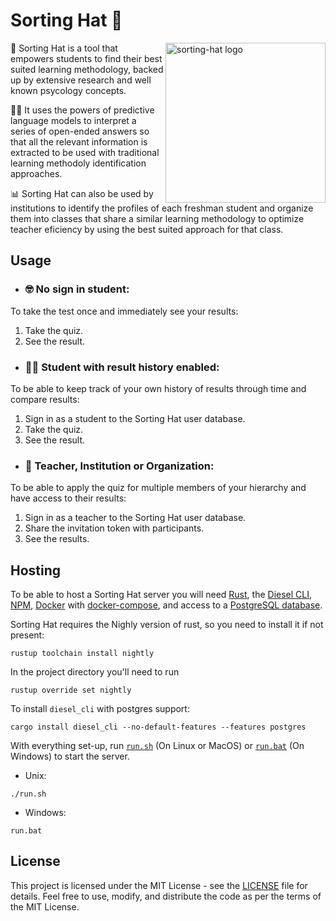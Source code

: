 # Sorting Hat 🎩

<img align="right" width="256"  src="https://i.imgur.com/SGa9kKy.png" alt="sorting-hat logo"/>

🔰 Sorting Hat is a tool that empowers students to find their best suited learning methodology, backed up by extensive research and well known psycology concepts.

🧑‍💻 It uses the powers of predictive language models to interpret a series of open-ended answers so that all the relevant information is extracted to be used with traditional learning methodoly identification approaches.

📊 Sorting Hat can also be used by institutions to identify the profiles of each freshman student and organize them into classes that share a similar learning methodology to optimize teacher eficiency by using the best suited approach for that class.

## Usage

* ### 🤓 No sign in student:
To take the test once and immediately see your results:
1. Take the quiz.
2. See the result.

* ### 🧑‍🎓 Student with result history enabled:
To be able to keep track of your own history of results through time and compare results:
1. Sign in as a student to the Sorting Hat user database.
2. Take the quiz.
3. See the result.

* ### 👥 Teacher, Institution or Organization:
To be able to apply the quiz for multiple members of your hierarchy and have access to their results:
1. Sign in as a teacher to the Sorting Hat user database.
2. Share the invitation token with participants.
3. See the results.

## Hosting
To be able to host a Sorting Hat server you will need [Rust](https://www.rust-lang.org/), the [Diesel CLI](https://diesel.rs/guides/getting-started), [NPM](https://www.npmjs.com/), [Docker](https://www.docker.com/) with [docker-compose](https://docs.docker.com/compose/), and access to a [PostgreSQL database](https://www.postgresql.org/).

Sorting Hat requires the Nighly version of rust, so you need to install it if not present:
```command
rustup toolchain install nightly
```

In the project directory you'll need to run 
```command
rustup override set nightly
```

To install `diesel_cli` with postgres support:
```command
cargo install diesel_cli --no-default-features --features postgres
```

With everything set-up, run [`run.sh`](run.sh) (On Linux or MacOS) or [`run.bat`](run.bat) (On Windows) to start the server.
* Unix:
```command
./run.sh
```

* Windows:
```command
run.bat
```

## License

This project is licensed under the MIT License - see the [LICENSE](LICENSE) file for details. Feel free to use, modify, and distribute the code as per the terms of the MIT License.

